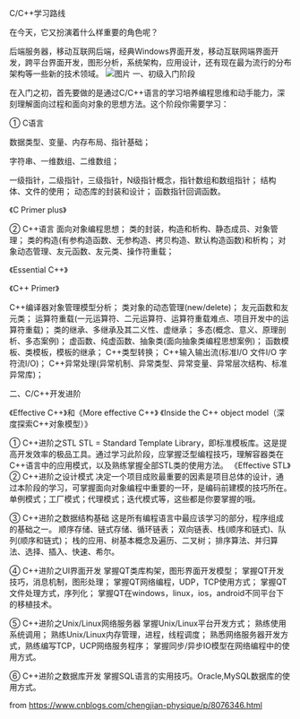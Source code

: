 C/C++学习路线

在今天，它又扮演着什么样重要的角色呢？

后端服务器，移动互联网后端，经典Windows界面开发，移动互联网端界面开发，跨平台界面开发，图形分析，系统架构，应用设计，还有现在最为流行的分布架构等一些新的技术领域。
![图片](https://user-images.githubusercontent.com/60539001/141610527-d614a316-25b0-4e3b-a50c-3302e90c9266.png)
一、初级入门阶段

在入门之初，首先要做的是通过C/C++语言的学习培养编程思维和动手能力，深刻理解面向过程和面向对象的思想方法。这个阶段你需要学习：

① C语言

数据类型、变量、内存布局、指针基础；

字符串、一维数组、二维数组；

一级指针，二级指针，三级指针，N级指针概念，指针数组和数组指针；
结构体、文件的使用；
动态库的封装和设计；
函数指针回调函数。

《C Primer plus》

② C++语言
面向对象编程思想；
类的封装，构造和析构、静态成员、对象管理；
类的构造(有参构造函数、无参构造、拷贝构造、默认构造函数)和析构；
对象动态管理、友元函数、友元类、操作符重载；

《Essential C++》

《C++ Primer》

C++编译器对象管理模型分析；
类对象的动态管理(new/delete)；
友元函数和友元类；
运算符重载(一元运算符、二元运算符、运算符重载难点、项目开发中的运算符重载)；
类的继承、多继承及其二义性、虚继承；
多态(概念、意义、原理剖析、多态案例)；
虚函数、纯虚函数、抽象类(面向抽象类编程思想案例)；
函数模板、类模板，模板的继承；
C++类型转换；
C++输入输出流(标准I/O 文件I/O 字符流I/O)；
C++异常处理(异常机制、异常类型、异常变量、异常层次结构、标准异常库)；

二、C/C++开发进阶

《Effective C++》和《More effective C++》
《Inside the C++ object model（深度探索C++对象模型）》

①    C++进阶之STL
STL = Standard Template Library，即标准模板库。这是提高开发效率的极品工具。通过学习此阶段，应掌握泛型编程技巧，理解容器类在C++语言中的应用模式，以及熟练掌握全部STL类的使用方法。
《Effective STL》
②    C++进阶之设计模式
决定一个项目成败最重要的因素是项目总体的设计，通过本阶段的学习，可掌握面向对象编程中重要的一环，是编码前建模的技巧所在。单例模式；工厂模式；代理模式；迭代模式等，这些都是你要掌握的哦。

③    C++进阶之数据结构基础
这是所有编程语言中最应该学习的部分，程序组成的基础之一。
顺序存储、链式存储、循环链表；
双向链表、栈(顺序和链式)、队列(顺序和链式)；
栈的应用、树基本概念及遍历、二叉树；
排序算法、并归算法、选择、插入、快速、希尔。

④    C++进阶之UI界面开发
掌握QT类库构架，图形界面开发模型；
掌握QT开发技巧，消息机制，图形处理；
掌握QT网络编程，UDP，TCP使用方式；
掌握QT文件处理方式，序列化；
掌握QT在windows，linux，ios，android不同平台下的移植技术。

⑤    C++进阶之Unix/Linux网络服务器
掌握Unix/Linux平台开发方式；
熟练使用系统调用；
熟练Unix/Linux内存管理，进程，线程调度；
熟悉网络服务器开发方式，熟练编写TCP，UCP网络服务程序；
掌握同步/异步IO模型在网络编程中的使用方式。

⑥ C++进阶之数据库开发
掌握SQL语言的实用技巧。Oracle,MySQL数据库的使用方式。


from
https://www.cnblogs.com/chengjian-physique/p/8076346.html
